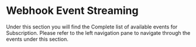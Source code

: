 # Webhook Event Streaming
Under this section you will find the Complete list of available events for Subscription. Please refer to the left navigation pane to navigate through the events under this section.
